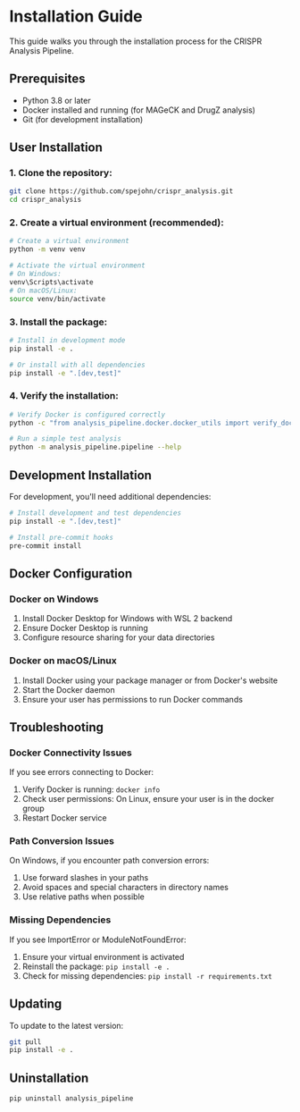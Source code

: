 # Installation Guide

This guide walks you through the installation process for the CRISPR Analysis Pipeline.

## Prerequisites

- Python 3.8 or later
- Docker installed and running (for MAGeCK and DrugZ analysis)
- Git (for development installation)

## User Installation

### 1. Clone the repository:

```bash
git clone https://github.com/spejohn/crispr_analysis.git
cd crispr_analysis
```

### 2. Create a virtual environment (recommended):

```bash
# Create a virtual environment
python -m venv venv

# Activate the virtual environment
# On Windows:
venv\Scripts\activate
# On macOS/Linux:
source venv/bin/activate
```

### 3. Install the package:

```bash
# Install in development mode
pip install -e .

# Or install with all dependencies
pip install -e ".[dev,test]"
```

### 4. Verify the installation:

```bash
# Verify Docker is configured correctly
python -c "from analysis_pipeline.docker.docker_utils import verify_docker; verify_docker()"

# Run a simple test analysis
python -m analysis_pipeline.pipeline --help
```

## Development Installation

For development, you'll need additional dependencies:

```bash
# Install development and test dependencies
pip install -e ".[dev,test]"

# Install pre-commit hooks
pre-commit install
```

## Docker Configuration

### Docker on Windows

1. Install Docker Desktop for Windows with WSL 2 backend
2. Ensure Docker Desktop is running
3. Configure resource sharing for your data directories

### Docker on macOS/Linux

1. Install Docker using your package manager or from Docker's website
2. Start the Docker daemon
3. Ensure your user has permissions to run Docker commands

## Troubleshooting

### Docker Connectivity Issues

If you see errors connecting to Docker:

1. Verify Docker is running: `docker info`
2. Check user permissions: On Linux, ensure your user is in the docker group
3. Restart Docker service

### Path Conversion Issues

On Windows, if you encounter path conversion errors:

1. Use forward slashes in your paths
2. Avoid spaces and special characters in directory names
3. Use relative paths when possible

### Missing Dependencies

If you see ImportError or ModuleNotFoundError:

1. Ensure your virtual environment is activated
2. Reinstall the package: `pip install -e .`
3. Check for missing dependencies: `pip install -r requirements.txt`

## Updating

To update to the latest version:

```bash
git pull
pip install -e .
```

## Uninstallation

```bash
pip uninstall analysis_pipeline
``` 